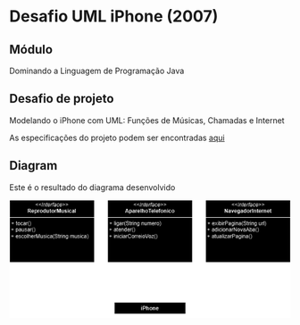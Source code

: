 # Desafio UML iPhone (2007)  

## Módulo  

Dominando a Linguagem de Programação Java

## Desafio de projeto

Modelando o iPhone com UML: Funções de Músicas, Chamadas e Internet  

As especificações do projeto podem ser encontradas [aqui](https://github.com/digitalinnovationone/trilha-java-basico/tree/main/desafios/poo)  

## Diagram

Este é o resultado do diagrama desenvolvido

![Image](componenteIphone.drawio.png)
